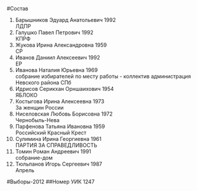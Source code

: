 #Состав
1. Барышников Эдуард Анатольевич 1992   
    ЛДПР
2. Галушко Павел Петрович 1992   
    КПРФ
3. Жукова Ирина Александровна 1959   
    СР
4. Иванов Даниил Алексеевич 1992   
    ЕР
5. Иванова Наталия Юрьевна 1969   
    собрание избирателей по месту работы - коллектив администрация Невского района СПб
6. Идрисов Серикхан Орншаихович 1954   
    ЯБЛОКО
7. Костыгова Ирина Алексеевна 1973   
    За женщин России
8. Ниселовская Любовь Борисовна 1972   
    Чернобыль-Нева
9. Парфенова Татьяна Ивановна 1959   
    Российский Красный Крест
10. Сулимина Ирина Георгиевна 1961   
    ПАРТИЯ ЗА СПРАВЕДЛИВОСТЬ
11. Томин Роман Андреевич 1991   
    собрание-дом
12. Тюльпанов Игорь Сергеевич 1987   
    Апрель

#Выборы-2012
##Номер УИК
1247